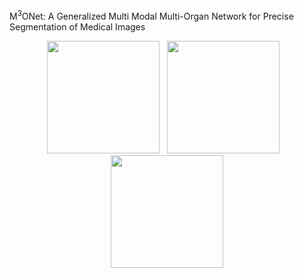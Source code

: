 M<sup>3</sup>ONet: A Generalized Multi Modal Multi-Organ Network for Precise Segmentation of Medical Images



<p align="center">
  <img src="https://github.com/Snehashis100/M3ONet/blob/main/media/input_imgs.gif" width="180" height="180"/>&nbsp;&nbsp;&nbsp;<img src="https://github.com/Snehashis100/M3ONet/blob/main/media/gt_imgs.gif" width="180" height="180"/>&nbsp;&nbsp;&nbsp;<img src="https://github.com/Snehashis100/M3ONet/blob/main/media/output_imgs.gif" width="180" height="180"/>
</p>


